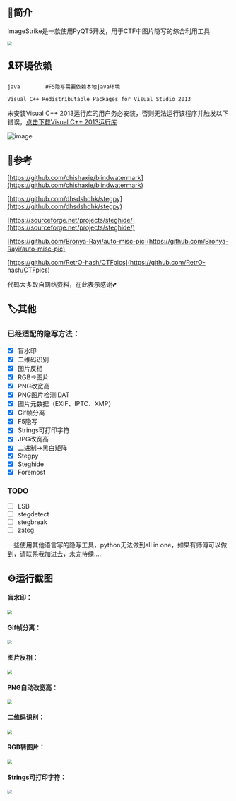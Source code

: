 ## 🎈简介

ImageStrike是一款使用PyQT5开发，用于CTF中图片隐写的综合利用工具

<img src="imgs/1.png" style="zoom:60%;" />

## 🎗️环境依赖

```plain
java        #F5隐写需要依赖本地java环境

Visual C++ Redistributable Packages for Visual Studio 2013
```

未安装Visual C++ 2013运行库的用户务必安装，否则无法运行该程序并触发以下错误，[点击下载Visual C++ 2013运行库](https://www.microsoft.com/zh-cn/download/confirmation.aspx?id=40784)

![image](https://user-images.githubusercontent.com/46400438/179644643-6dec1c6f-647c-49b5-841c-d063e501fa5a.png)


## 🔗参考

[https://github.com/chishaxie/blindwatermark](https://github.com/chishaxie/blindwatermark)

[https://github.com/dhsdshdhk/stegpy](https://github.com/dhsdshdhk/stegpy)

[https://sourceforge.net/projects/steghide/](https://sourceforge.net/projects/steghide/)

[https://github.com/Bronya-Rayi/auto-misc-pic](https://github.com/Bronya-Rayi/auto-misc-pic)

[https://github.com/RetrO-hash/CTFpics](https://github.com/RetrO-hash/CTFpics)

代码大多取自网络资料，在此表示感谢💕

## 🏷️其他

### 已经适配的隐写方法：
- [x] 盲水印
- [x] 二维码识别
- [x] 图片反相
- [x] RGB->图片
- [x] PNG改宽高
- [x] PNG图片检测IDAT
- [x] 图片元数据（EXIF、IPTC、XMP）
- [x] Gif帧分离
- [x] F5隐写
- [x] Strings可打印字符
- [x] JPG改宽高
- [x] 二进制->黑白矩阵
- [x] Stegpy
- [x] Steghide
- [x] Foremost
### TODO
- [ ] LSB
- [ ] stegdetect
- [ ] stegbreak
- [ ] zsteg

一些使用其他语言写的隐写工具，python无法做到all in one，如果有师傅可以做到，请联系我加进去，未完待续.....

## ⚙️运行截图

#### 盲水印：

<img src="imgs/bwm.gif" style="zoom:60%;" />

#### Gif帧分离：

<img src="imgs/gif.gif" style="zoom:60%;" />

#### 图片反相：

<img src="imgs/inversion.gif" style="zoom:60%;" />

#### PNG自动改宽高：

<img src="imgs/png.gif" style="zoom:60%;" />

#### 二维码识别：

<img src="imgs/qrcode.gif" style="zoom:60%;" />

#### RGB转图片：

<img src="imgs/rgb2jpg.gif" style="zoom:60%;" />

#### Strings可打印字符：

<img src="imgs/strings.gif" style="zoom:60%;" />
